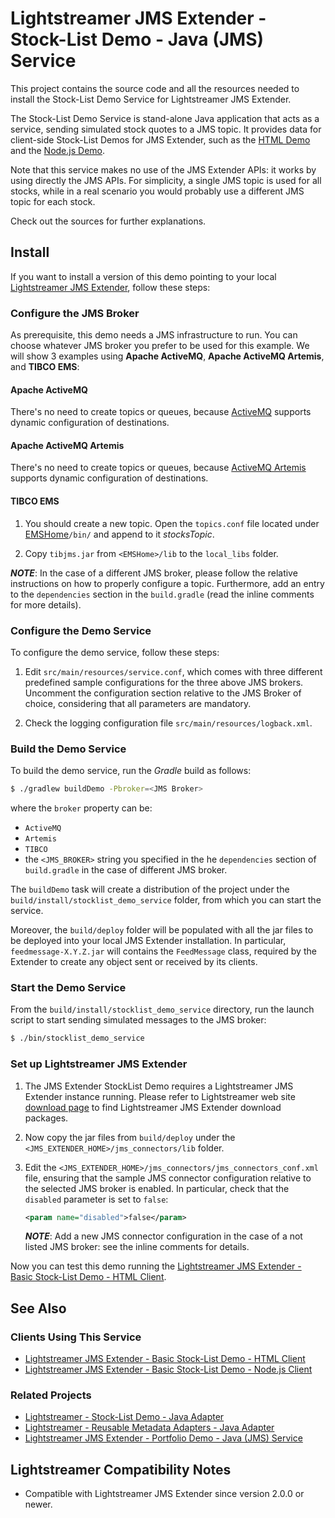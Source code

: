 # Lightstreamer JMS Extender - Stock-List Demo - Java (JMS) Service

<!-- START DESCRIPTION lightstreamer-jms-example-stocklist-service-java -->

This project contains the source code and all the resources needed to install the Stock-List Demo Service for Lightstreamer JMS Extender.

The Stock-List Demo Service is stand-alone Java application that acts as a service, sending simulated stock quotes to a JMS topic. It provides data for client-side Stock-List Demos for JMS Extender, such as the [HTML Demo](https://github.com/Lightstreamer/Lightstreamer-JMS-example-StockList-client-javascript) and the [Node.js Demo](https://github.com/Lightstreamer/Lightstreamer-JMS-example-StockList-client-node).

Note that this service makes no use of the JMS Extender APIs: it works by using directly the JMS APIs. For simplicity, a single JMS topic is used for all stocks, while in a real scenario you would probably use a different JMS topic for each stock.

Check out the sources for further explanations.

## Install

If you want to install a version of this demo pointing to your local [Lightstreamer JMS Extender](http://download.lightstreamer.com/#jms), follow these steps:

### Configure the JMS Broker

As prerequisite, this demo needs a JMS infrastructure to run.
You can choose whatever JMS broker you prefer to be used for this example.
We will show 3 examples using **Apache ActiveMQ**, **Apache ActiveMQ Artemis**, and **TIBCO EMS**:

#### Apache ActiveMQ

There's no need to create topics or queues, because [ActiveMQ](http://activemq.apache.org/components/classic/) supports dynamic configuration of destinations.


#### Apache ActiveMQ Artemis

There's no need to create topics or queues, because [ActiveMQ Artemis](http://activemq.apache.org/components/artemis/) supports dynamic configuration of destinations.


#### TIBCO EMS

1. You should create a new topic. Open the `topics.conf` file located under [EMSHome](http://www.tibco.com/products/automation/messaging/enterprise-messaging/enterprise-message-service/default.jsp)`/bin/` and append to it *stocksTopic*.

2. Copy `tibjms.jar` from `<EMSHome>/lib` to the `local_libs` folder.


**_NOTE_**: In the case of a different JMS broker, please follow the relative instructions on how to properly configure a topic. Furthermore, add an entry to the `dependencies` section in the `build.gradle` (read the
inline comments for more details).

### Configure the Demo Service

To configure the demo service, follow these steps:

1. Edit `src/main/resources/service.conf`, which comes with three different predefined sample configurations for the three above JMS brokers. Uncomment the configuration section relative to the JMS Broker of choice, considering that all parameters are mandatory.

2. Check the logging configuration file `src/main/resources/logback.xml`.

### Build the Demo Service

To build the demo service, run the *Gradle* build as follows:

```sh
$ ./gradlew buildDemo -Pbroker=<JMS Broker>
```

where the `broker` property can be:

* `ActiveMQ`
* `Artemis`
* `TIBCO`
* the `<JMS_BROKER>` string you specified in the he `dependencies` section of `build.gradle` in the case of different JMS broker.

The `buildDemo` task will create a distribution of the project under the `build/install/stocklist_demo_service` folder, from which you can start the service. 

Moreover, the `build/deploy` folder will be populated with all the jar files to be deployed into your local JMS Extender installation. In particular, `feedmessage-X.Y.Z.jar` will contains the `FeedMessage` class, required by the Extender to create any object sent or received by its clients.

### Start the Demo Service

From the `build/install/stocklist_demo_service` directory, run the launch script to start sending simulated messages to the JMS broker:

```sh
$ ./bin/stocklist_demo_service
```

### Set up Lightstreamer JMS Extender

1. The JMS Extender StockList Demo requires a Lightstreamer JMS Extender instance running. Please refer to Lightstreamer web site [download page](http://download.lightstreamer.com/) to find Lightstreamer JMS Extender download packages.

2. Now copy the jar files from `build/deploy` under the `<JMS_EXTENDER_HOME>/jms_connectors/lib` folder.

3. Edit the `<JMS_EXTENDER_HOME>/jms_connectors/jms_connectors_conf.xml` file, ensuring that the sample JMS connector configuration relative to the selected JMS broker is enabled. In particular, check that the `disabled` parameter is set to `false`:

    ```xml
    <param name="disabled">false</param>
    ```
    **_NOTE_**: Add a new JMS connector configuration in the case of a not listed JMS broker: see the inline comments for details.

Now you can test this demo running the [Lightstreamer JMS Extender - Basic Stock-List Demo - HTML Client](https://github.com/Lightstreamer/Lightstreamer-JMS-example-StockList-client-javascript).



## See Also

### Clients Using This Service
<!-- START RELATED_ENTRIES -->
* [Lightstreamer JMS Extender - Basic Stock-List Demo - HTML Client](https://github.com/Lightstreamer/Lightstreamer-JMS-example-StockList-client-javascript)
* [Lightstreamer JMS Extender - Basic Stock-List Demo - Node.js Client](https://github.com/Lightstreamer/Lightstreamer-JMS-example-StockList-client-node)

<!-- END RELATED_ENTRIES -->
### Related Projects
* [Lightstreamer - Stock-List Demo - Java Adapter](https://github.com/Lightstreamer/Lightstreamer-example-StockList-adapter-java)
* [Lightstreamer - Reusable Metadata Adapters - Java Adapter](https://github.com/Lightstreamer/Lightstreamer-example-ReusableMetadata-adapter-java)
* [Lightstreamer JMS Extender - Portfolio Demo - Java (JMS) Service](https://github.com/Lightstreamer/Lightstreamer-JMS-example-Portfolio-service-java)

## Lightstreamer Compatibility Notes

* Compatible with Lightstreamer JMS Extender since version 2.0.0 or newer.
